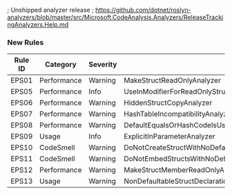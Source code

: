 ﻿; Unshipped analyzer release
; https://github.com/dotnet/roslyn-analyzers/blob/master/src/Microsoft.CodeAnalysis.Analyzers/ReleaseTrackingAnalyzers.Help.md

### New Rules
Rule ID | Category | Severity | Notes
--------|----------|----------|-------
EPS01 | Performance | Warning | MakeStructReadOnlyAnalyzer
EPS05 | Performance | Info | UseInModifierForReadOnlyStructAnalyzer
EPS06 | Performance | Warning | HiddenStructCopyAnalyzer
EPS07 | Performance | Warning | HashTableIncompatibilityAnalyzer
EPS08 | Performance | Warning | DefaultEqualsOrHashCodeIsUsedInStructAnalyzer
EPS09 | Usage | Info | ExplicitInParameterAnalyzer
EPS10 | CodeSmell | Warning | DoNotCreateStructWithNoDefaultStructConstructionAttributeAnalyzer
EPS11 | CodeSmell | Warning | DoNotEmbedStructsWithNoDefaultStructConstructionAttributeAnalyzer
EPS12 | Performance | Warning | MakeStructMemberReadOnlyAnalyzer
EPS13 | Usage | Warning | NonDefaultableStructDeclarationAnalyzer
